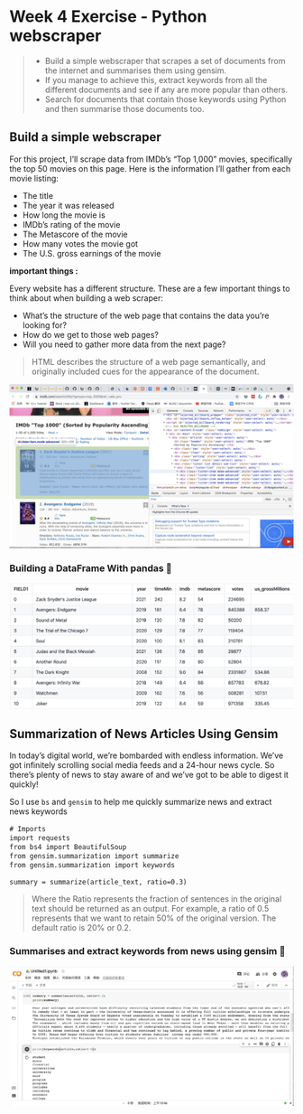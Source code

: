 # Week 4 Exercise - Python webscraper

> * Build a simple webscraper that scrapes a set of documents from the internet and summarises them using gensim.
> * If you manage to achieve this, extract keywords from all the different documents and see if any are more popular than others.
> * Search for documents that contain those keywords using Python and then summarise those documents too.

## Build a simple webscraper

For this project, I’ll scrape data from IMDb’s “Top 1,000” movies, specifically the top 50 movies on this page. Here is the information I’ll gather from each movie listing:


* The title
* The year it was released
* How long the movie is
* IMDb’s rating of the movie
* The Metascore of the movie
* How many votes the movie got
* The U.S. gross earnings of the movie

**important things :**

Every website has a different structure. These are a few important things to think about when building a web scraper:

* What’s the structure of the web page that contains the data you’re looking for?
* How do we get to those web pages?
* Will you need to gather more data from the next page?

> HTML describes the structure of a web page semantically, and originally included cues for the appearance of the document.

![image](https://github.com/YuchenTan777/CCI-S2-Coding-Two/blob/main/Week%204%20Exercise%20-%20Python%20webscraper/container.png)

### Building a DataFrame With pandas 💫

![image](https://github.com/YuchenTan777/CCI-S2-Coding-Two/blob/main/Week%204%20Exercise%20-%20Python%20webscraper/table.png)


## Summarization of News Articles Using Gensim

In today’s digital world, we’re bombarded with endless information. We’ve got infinitely scrolling social media feeds and a 24-hour news cycle. So there’s plenty of news to stay aware of and we’ve got to be able to digest it quickly!

So I use `bs` and `gensim` to help me quickly summarize news and extract news keywords

``` 
# Imports
import requests
from bs4 import BeautifulSoup
from gensim.summarization import summarize
from gensim.summarization import keywords
```
```
summary = summarize(article_text, ratio=0.3)
```

> Where the Ratio represents the fraction of sentences in the original text should be returned as an output. For example, a ratio of 0.5 represents that we want to retain 50% of the original version. The default ratio is 20% or 0.2.

### Summarises and extract keywords from news using gensim 💫

![image](https://github.com/YuchenTan777/CCI-S2-Coding-Two/blob/main/Week%204%20Exercise%20-%20Python%20webscraper/Gensim/gensim.png)
